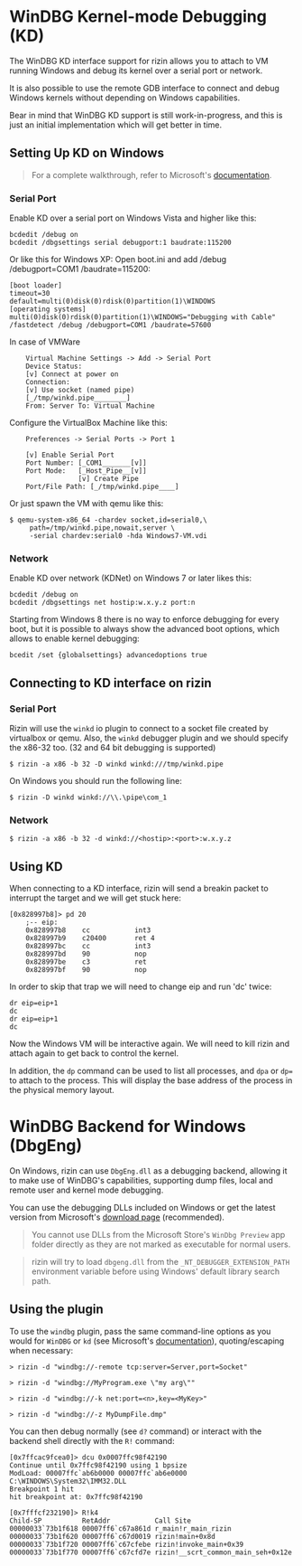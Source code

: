 # WinDBG Kernel-mode Debugging (KD)

The WinDBG KD interface support for rizin allows you to attach to VM running
Windows and debug its kernel over a serial port or network.

It is also possible to use the remote GDB interface to connect and
debug Windows kernels without depending on Windows capabilities.

Bear in mind that WinDBG KD support is still work-in-progress, and this is
just an initial implementation which will get better in time.

## Setting Up KD on Windows

> For a complete walkthrough, refer to Microsoft's [documentation](https://docs.microsoft.com/en-us/windows-hardware/drivers/debugger/setting-up-kernel-mode-debugging-in-windbg--cdb--or-ntsd).

### Serial Port
Enable KD over a serial port on Windows Vista and higher like this:

```
bcdedit /debug on
bcdedit /dbgsettings serial debugport:1 baudrate:115200
```

Or like this for Windows XP:
	Open boot.ini and add /debug /debugport=COM1 /baudrate=115200:
```
[boot loader]
timeout=30
default=multi(0)disk(0)rdisk(0)partition(1)\WINDOWS
[operating systems]
multi(0)disk(0)rdisk(0)partition(1)\WINDOWS="Debugging with Cable" /fastdetect /debug /debugport=COM1 /baudrate=57600
```
In case of VMWare
```
	Virtual Machine Settings -> Add -> Serial Port
	Device Status:
	[v] Connect at power on
	Connection:
	[v] Use socket (named pipe)
	[_/tmp/winkd.pipe________]
	From: Server To: Virtual Machine
```
Configure the VirtualBox Machine like this:
```
    Preferences -> Serial Ports -> Port 1

    [v] Enable Serial Port
    Port Number: [_COM1_______[v]]
    Port Mode:   [_Host_Pipe__[v]]
                 [v] Create Pipe
    Port/File Path: [_/tmp/winkd.pipe____]
```
Or just spawn the VM with qemu like this:
```
$ qemu-system-x86_64 -chardev socket,id=serial0,\
     path=/tmp/winkd.pipe,nowait,server \
     -serial chardev:serial0 -hda Windows7-VM.vdi
```

### Network
Enable KD over network (KDNet) on Windows 7 or later likes this:
```
bcdedit /debug on
bcdedit /dbgsettings net hostip:w.x.y.z port:n
```
Starting from Windows 8 there is no way to enforce debugging
for every boot, but it is possible to always show the advanced boot options,
which allows to enable kernel debugging:
```
bcedit /set {globalsettings} advancedoptions true
```

## Connecting to KD interface on rizin

### Serial Port
Rizin will use the `winkd` io plugin to connect to a socket file
created by virtualbox or qemu. Also, the `winkd` debugger plugin and
we should specify the x86-32 too. (32 and 64 bit debugging is supported)
```
$ rizin -a x86 -b 32 -D winkd winkd:///tmp/winkd.pipe
```

On Windows you should run the following line:
```
$ rizin -D winkd winkd://\\.\pipe\com_1
```

### Network
```
$ rizin -a x86 -b 32 -d winkd://<hostip>:<port>:w.x.y.z
```

## Using KD
When connecting to a KD interface, rizin will send a breakin packet to interrupt
the target and we will get stuck here:
```
[0x828997b8]> pd 20
	;-- eip:
	0x828997b8    cc           int3
	0x828997b9    c20400       ret 4
	0x828997bc    cc           int3
	0x828997bd    90           nop
	0x828997be    c3           ret
    0x828997bf    90           nop
```

In order to skip that trap we will need to change eip and run 'dc' twice:
```
dr eip=eip+1
dc
dr eip=eip+1
dc
```
Now the Windows VM will be interactive again. We will need to kill rizin and
attach again to get back to control the kernel.

In addition, the `dp` command can be used to list all processes, and
`dpa` or `dp=` to attach to the process. This will display the base
address of the process in the physical memory layout.

# WinDBG Backend for Windows (DbgEng)

On Windows, rizin can use `DbgEng.dll` as a debugging backend,
allowing it to make use of WinDBG's capabilities, supporting dump files,
local and remote user and kernel mode debugging.

You can use the debugging DLLs included on Windows or get the latest version from Microsoft's [download page](https://docs.microsoft.com/en-us/windows-hardware/drivers/debugger/debugger-download-tools) (recommended).

> You cannot use DLLs from the Microsoft Store's `WinDbg Preview` app folder directly as they are not marked as executable for normal users.

> rizin will try to load `dbgeng.dll` from the `_NT_DEBUGGER_EXTENSION_PATH` environment variable before using Windows' default library search path.

## Using the plugin

To use the `windbg` plugin, pass the same command-line options as you would for `WinDBG` or `kd` (see Microsoft's [documentation](https://docs.microsoft.com/en-us/windows-hardware/drivers/debugger/windbg-command-line-options)), quoting/escaping when necessary:

```
> rizin -d "windbg://-remote tcp:server=Server,port=Socket"
```
```
> rizin -d "windbg://MyProgram.exe \"my arg\""
```
```
> rizin -d "windbg://-k net:port=<n>,key=<MyKey>"
```
```
> rizin -d "windbg://-z MyDumpFile.dmp"
```

You can then debug normally (see `d?` command) or interact with the backend shell directly with the `R!` command:

```
[0x7ffcac9fcea0]> dcu 0x0007ffc98f42190
Continue until 0x7ffc98f42190 using 1 bpsize
ModLoad: 00007ffc`ab6b0000 00007ffc`ab6e0000   C:\WINDOWS\System32\IMM32.DLL
Breakpoint 1 hit
hit breakpoint at: 0x7ffc98f42190

[0x7fffcf232190]> R!k4
Child-SP          RetAddr           Call Site
00000033`73b1f618 00007ff6`c67a861d r_main!r_main_rizin
00000033`73b1f620 00007ff6`c67d0019 rizin!main+0x8d
00000033`73b1f720 00007ff6`c67cfebe rizin!invoke_main+0x39
00000033`73b1f770 00007ff6`c67cfd7e rizin!__scrt_common_main_seh+0x12e
```
